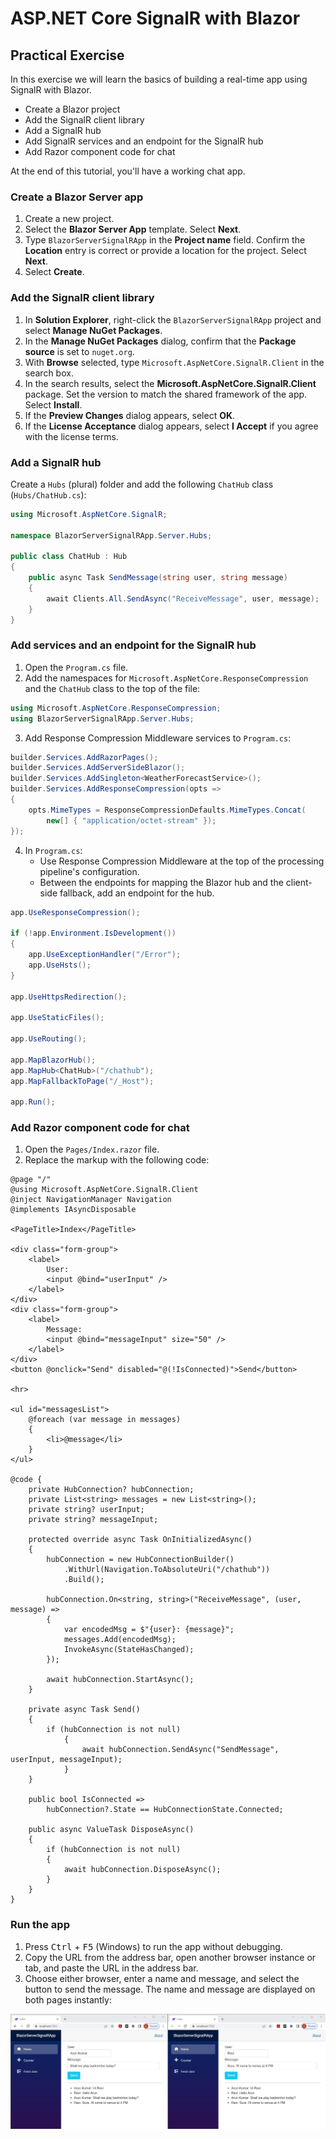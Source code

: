 # ASP.NET Core SignalR with Blazor

## Practical Exercise

In this exercise we will learn the basics of building a real-time app using SignalR with Blazor.

* Create a Blazor project
* Add the SignalR client library
* Add a SignalR hub
* Add SignalR services and an endpoint for the SignalR hub
* Add Razor component code for chat

At the end of this tutorial, you'll have a working chat app.

### Create a Blazor Server app

1. Create a new project.
1. Select the **Blazor Server App** template. Select **Next**.
2. Type `BlazorServerSignalRApp` in the **Project name** field. Confirm the **Location** entry is correct or provide a location for the project. Select **Next**.
3. Select **Create**.

### Add the SignalR client library

1. In **Solution Explorer**, right-click the `BlazorServerSignalRApp` project and select **Manage NuGet Packages**.
2. In the **Manage NuGet Packages** dialog, confirm that the **Package source** is set to `nuget.org`.
3. With **Browse** selected, type `Microsoft.AspNetCore.SignalR.Client` in the search box.
4. In the search results, select the **Microsoft.AspNetCore.SignalR.Client** package. Set the version to match the shared framework of the app. Select **Install**.
5. If the **Preview Changes** dialog appears, select **OK**.
6. If the **License Acceptance** dialog appears, select **I Accept** if you agree with the license terms.

### Add a SignalR hub

Create a `Hubs` (plural) folder and add the following `ChatHub` class (`Hubs/ChatHub.cs`):

```cs
using Microsoft.AspNetCore.SignalR;

namespace BlazorServerSignalRApp.Server.Hubs;

public class ChatHub : Hub
{
    public async Task SendMessage(string user, string message)
    {
        await Clients.All.SendAsync("ReceiveMessage", user, message);
    }
}
```
### Add services and an endpoint for the SignalR hub

1. Open the `Program.cs` file.
2. Add the namespaces for `Microsoft.AspNetCore.ResponseCompression` and the `ChatHub` class to the top of the file:

```cs
using Microsoft.AspNetCore.ResponseCompression;
using BlazorServerSignalRApp.Server.Hubs;
```
3. Add Response Compression Middleware services to `Program.cs`:

```cs
builder.Services.AddRazorPages();
builder.Services.AddServerSideBlazor();
builder.Services.AddSingleton<WeatherForecastService>();
builder.Services.AddResponseCompression(opts =>
{
    opts.MimeTypes = ResponseCompressionDefaults.MimeTypes.Concat(
        new[] { "application/octet-stream" });
});
```

4. In `Program.cs`:
   * Use Response Compression Middleware at the top of the processing pipeline's configuration.
   * Between the endpoints for mapping the Blazor hub and the client-side fallback, add an endpoint for the hub.

```cs
app.UseResponseCompression();

if (!app.Environment.IsDevelopment())
{
    app.UseExceptionHandler("/Error");
    app.UseHsts();
}

app.UseHttpsRedirection();

app.UseStaticFiles();

app.UseRouting();

app.MapBlazorHub();
app.MapHub<ChatHub>("/chathub");
app.MapFallbackToPage("/_Host");

app.Run();
```

### Add Razor component code for chat

1. Open the `Pages/Index.razor` file.
2. Replace the markup with the following code:

```HTML+RAZOR
@page "/"
@using Microsoft.AspNetCore.SignalR.Client
@inject NavigationManager Navigation
@implements IAsyncDisposable

<PageTitle>Index</PageTitle>

<div class="form-group">
    <label>
        User:
        <input @bind="userInput" />
    </label>
</div>
<div class="form-group">
    <label>
        Message:
        <input @bind="messageInput" size="50" />
    </label>
</div>
<button @onclick="Send" disabled="@(!IsConnected)">Send</button>

<hr>

<ul id="messagesList">
    @foreach (var message in messages)
    {
        <li>@message</li>
    }
</ul>

@code {
    private HubConnection? hubConnection;
    private List<string> messages = new List<string>();
    private string? userInput;
    private string? messageInput;

    protected override async Task OnInitializedAsync()
    {
        hubConnection = new HubConnectionBuilder()
            .WithUrl(Navigation.ToAbsoluteUri("/chathub"))
            .Build();

        hubConnection.On<string, string>("ReceiveMessage", (user, message) =>
        {
            var encodedMsg = $"{user}: {message}";
            messages.Add(encodedMsg);
            InvokeAsync(StateHasChanged);
        });

        await hubConnection.StartAsync();
    }

    private async Task Send()
    {
        if (hubConnection is not null)
            {
                await hubConnection.SendAsync("SendMessage", userInput, messageInput);
            }
    }

    public bool IsConnected =>
        hubConnection?.State == HubConnectionState.Connected;

    public async ValueTask DisposeAsync()
    {
        if (hubConnection is not null)
        {
            await hubConnection.DisposeAsync();
        }
    }
}
```

### Run the app

1. Press <kbd>Ctrl</kbd> + <kbd>F5</kbd> (Windows) to run the app without debugging.
2. Copy the URL from the address bar, open another browser instance or tab, and paste the URL in the address bar.
3. Choose either browser, enter a name and message, and select the button to send the message. The name and message are displayed on both pages instantly:

![SignalRChat](/ASP.NET%20Core/ASP.NET%20Core%20SignalR/Images/SignalRChatImage.jpg)